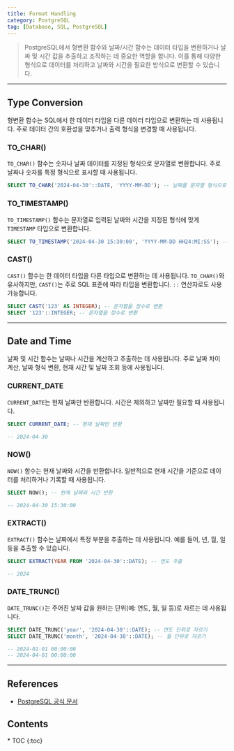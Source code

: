 ```yaml
---
title: Format Handling
category: PostgreSQL
tag: [Database, SQL, PostgreSQL]
---
```


> PostgreSQL에서 형변환 함수와 날짜/시간 함수는 데이터 타입을 변환하거나 날짜 및 시간 값을 추출하고 조작하는 데 중요한 역할을 합니다. 이를 통해 다양한 형식으로 데이터를 처리하고 날짜와 시간을 필요한 방식으로 변환할 수 있습니다.

---

## Type Conversion

형변환 함수는 SQL에서 한 데이터 타입을 다른 데이터 타입으로 변환하는 데 사용됩니다. 주로 데이터 간의 호환성을 맞추거나 출력 형식을 변경할 때 사용됩니다.

### TO_CHAR()

`TO_CHAR()` 함수는 숫자나 날짜 데이터를 지정된 형식으로 문자열로 변환합니다. 주로 날짜나 숫자를 특정 형식으로 표시할 때 사용됩니다.

```sql
SELECT TO_CHAR('2024-04-30'::DATE, 'YYYY-MM-DD'); -- 날짜를 문자열 형식으로 변환
```

### TO_TIMESTAMP()

`TO_TIMESTAMP()` 함수는 문자열로 입력된 날짜와 시간을 지정된 형식에 맞게 `TIMESTAMP` 타입으로 변환합니다.

```sql
SELECT TO_TIMESTAMP('2024-04-30 15:30:00', 'YYYY-MM-DD HH24:MI:SS'); -- 문자열을 날짜 형식으로 변환
```

### CAST()

`CAST()` 함수는 한 데이터 타입을 다른 타입으로 변환하는 데 사용됩니다. `TO_CHAR()`와 유사하지만, `CAST()`는 주로 SQL 표준에 따라 타입을 변환합니다. `::` 연산자로도 사용 가능합니다.

```sql
SELECT CAST('123' AS INTEGER); -- 문자열을 정수로 변환
SELECT '123'::INTEGER; -- 문자열을 정수로 변환
```

---

## Date and Time

날짜 및 시간 함수는 날짜나 시간을 계산하고 추출하는 데 사용됩니다. 주로 날짜 차이 계산, 날짜 형식 변환, 현재 시간 및 날짜 조회 등에 사용됩니다.

### CURRENT_DATE

`CURRENT_DATE`는 현재 날짜만 반환합니다. 시간은 제외하고 날짜만 필요할 때 사용됩니다.

```sql
SELECT CURRENT_DATE; -- 현재 날짜만 반환

-- 2024-04-30
```

### NOW()

`NOW()` 함수는 현재 날짜와 시간을 반환합니다. 일반적으로 현재 시간을 기준으로 데이터를 처리하거나 기록할 때 사용됩니다.

```sql
SELECT NOW(); -- 현재 날짜와 시간 반환

-- 2024-04-30 15:30:00
```

### EXTRACT()

`EXTRACT()` 함수는 날짜에서 특정 부분을 추출하는 데 사용됩니다. 예를 들어, 년, 월, 일 등을 추출할 수 있습니다.

```sql
SELECT EXTRACT(YEAR FROM '2024-04-30'::DATE); -- 연도 추출

-- 2024
```

### DATE_TRUNC()

`DATE_TRUNC()`는 주어진 날짜 값을 원하는 단위(예: 연도, 월, 일 등)로 자르는 데 사용됩니다.

```sql
SELECT DATE_TRUNC('year', '2024-04-30'::DATE); -- 연도 단위로 자르기
SELECT DATE_TRUNC('month', '2024-04-30'::DATE); -- 월 단위로 자르기

-- 2024-01-01 00:00:00
-- 2024-04-01 00:00:00
```

---

## References

- [PostgreSQL 공식 문서](https://www.postgresql.org/docs/current/)

<nav class="post-toc" markdown="1">
  <h2>Contents</h2>
* TOC
{:toc}
</nav>
